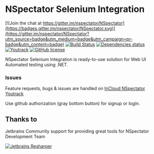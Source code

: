 # NSpectator Selenium Integration

[![Join the chat at https://gitter.im/nspectator/NSpectator](https://badges.gitter.im/nspectator/NSpectator.svg)](https://gitter.im/nspectator/NSpectator?utm_source=badge&utm_medium=badge&utm_campaign=pr-badge&utm_content=badge)
[![Build Status](https://travis-ci.org/nspectator/NSpectator.Selenium.svg?branch=master)](https://travis-ci.org/nspectator/NSpectator.Selenium)
[![Dependencies status](https://img.shields.io/badge/dependencies-up--to--date-brightgreen.svg)](https://github.com/nspectator/NSpectator.Selenium/blob/master/src/OpenQA.Selenite/packages.config)
[![Youtrack](https://img.shields.io/badge/issues-youtrack-orange.svg)](https://nspectator.myjetbrains.com)
[![GitHub license](https://img.shields.io/badge/license-MIT-blue.svg)](https://raw.githubusercontent.com/nspectator/NSpectator.Selenium/master/license.txt)

NSpectator Selenium Integration is ready-to-use solution for Web UI Automated testing using .NET. 

### Issues

Feature requests, bugs & issues are handled on [InCloud NSpectator Youtrack](https://nspectator.myjetbrains.com)

Use github authorization (gray bottom button) for signup or login.

## Thanks to

Jetbrains Community support for providing great tools for NSpectator Development Team

[![Jetbrains Resharper](http://nspectator.org/assets/icon_ReSharper.png)](https://www.jetbrains.com/resharper/)
